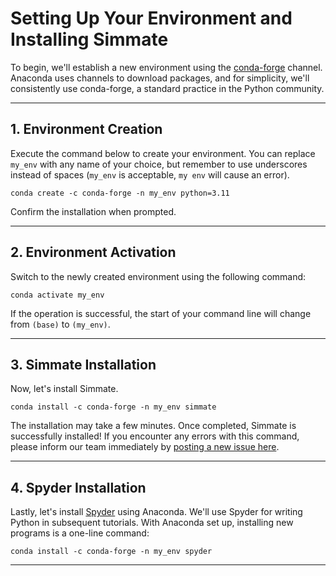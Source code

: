 # Setting Up Your Environment and Installing Simmate

To begin, we'll establish a new environment using the [conda-forge](https://conda-forge.org/) channel. Anaconda uses channels to download packages, and for simplicity, we'll consistently use conda-forge, a standard practice in the Python community.

----------------------------------------------------------------------

## 1. Environment Creation

Execute the command below to create your environment. You can replace `my_env` with any name of your choice, but remember to use underscores instead of spaces (`my_env` is acceptable, `my env` will cause an error).

``` shell
conda create -c conda-forge -n my_env python=3.11
```

Confirm the installation when prompted.

----------------------------------------------------------------------

## 2. Environment Activation

Switch to the newly created environment using the following command:

``` shell
conda activate my_env
```

If the operation is successful, the start of your command line will change from `(base)` to `(my_env)`.

----------------------------------------------------------------------

## 3. Simmate Installation

Now, let's install Simmate.

``` shell
conda install -c conda-forge -n my_env simmate
```

The installation may take a few minutes. Once completed, Simmate is successfully installed! If you encounter any errors with this command, please inform our team immediately by [posting a new issue here](https://github.com/jacksund/simmate/issues/).

----------------------------------------------------------------------

## 4. Spyder Installation

Lastly, let's install [Spyder](https://www.spyder-ide.org/) using Anaconda. We'll use Spyder for writing Python in subsequent tutorials. With Anaconda set up, installing new programs is a one-line command:

``` shell
conda install -c conda-forge -n my_env spyder
```

----------------------------------------------------------------------